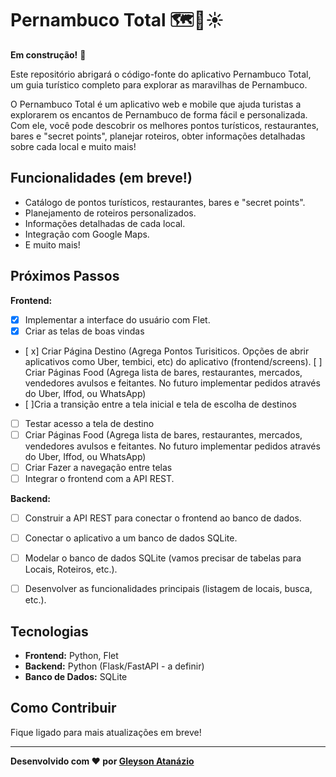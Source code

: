 # Pernambuco Total 🗺️🌴☀️

**Em construção!** 🚀 

Este repositório abrigará o código-fonte do aplicativo Pernambuco Total, um guia turístico completo para explorar as maravilhas de Pernambuco.

O Pernambuco Total é um aplicativo web e mobile que ajuda turistas a explorarem os encantos de Pernambuco de forma fácil e personalizada. 
Com ele, você pode descobrir os melhores pontos turísticos, restaurantes, bares e "secret points", 
planejar roteiros, obter informações detalhadas sobre cada local e muito mais!


## Funcionalidades (em breve!)

- Catálogo de pontos turísticos, restaurantes, bares e "secret points".
- Planejamento de roteiros personalizados.
- Informações detalhadas de cada local.
- Integração com Google Maps.
- E muito mais!

## Próximos Passos

**Frontend:**

- [x] Implementar a interface do usuário com Flet.
- [x] Criar as telas de boas vindas
- [ x] Criar Página Destino (Agrega Pontos Turisiticos. Opções de abrir aplicativos como Uber, tembici, etc) do aplicativo (frontend/screens).
 [ ] Criar Páginas Food (Agrega lista de bares, restaurantes, mercados, vendedores avulsos e feitantes. No futuro implementar pedidos através do Uber, Iffod, ou WhatsApp)
- [ ]Cria a transição entre a tela inicial e tela de escolha de destinos
- [ ] Testar acesso a tela de destino
- [ ] Criar Páginas Food (Agrega lista de bares, restaurantes, mercados, vendedores avulsos e feitantes. No futuro implementar pedidos através do Uber, Iffod, ou WhatsApp)
- [ ] Criar Fazer a navegação entre telas
- [ ] Integrar o frontend com a API REST.

**Backend:**

- [ ] Construir a API REST para conectar o frontend ao banco de dados.
- [ ] Conectar o aplicativo a um banco de dados SQLite.
- [ ] Modelar o banco de dados SQLite (vamos precisar de tabelas para Locais, Roteiros, etc.).    

- [ ] Desenvolver as funcionalidades principais (listagem de locais, busca, etc.).

## Tecnologias

- **Frontend:** Python, Flet 
- **Backend:** Python (Flask/FastAPI - a definir)
- **Banco de Dados:** SQLite

## Como Contribuir

Fique ligado para mais atualizações em breve! 

---

**Desenvolvido com ❤️ por [Gleyson Atanázio](https://github.com/atnzpe/)**

